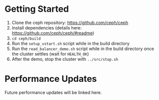 # Getting Started

1.    Clone the ceph repository: https://github.com/ceph/ceph
2.    Install dependencies (details here: https://github.com/ceph/ceph/#readme)
3.    `cd ceph/build`
6.    Run the `setup_vstart.sh` script while in the build directory
7.    Run the `read_balancer_demo.sh` script while in the build directory once the cluster settles (wait for `HEALTH_OK`)
8.    After the demo, stop the cluster with `../src/stop.sh`

# Performance Updates
Future performance updates will be linked here.
